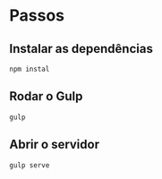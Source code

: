 # Passos

## Instalar as dependências

```npm instal```

## Rodar o Gulp

```gulp```

## Abrir o servidor


```gulp serve```
